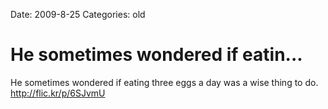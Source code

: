 Date: 2009-8-25
Categories: old

# He sometimes wondered if eatin...

He sometimes wondered if eating three eggs a day was a wise thing to do. <a href="http://flic.kr/p/6SJvmU" rel="nofollow">http://flic.kr/p/6SJvmU</a>
